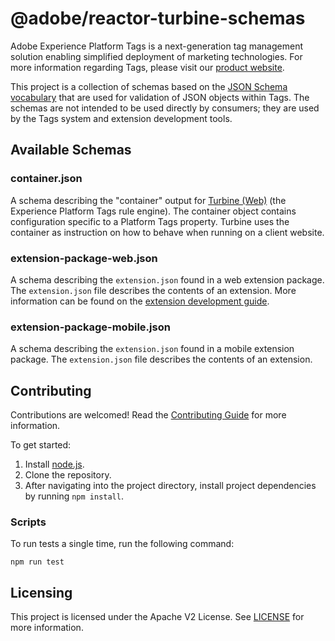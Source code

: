 # @adobe/reactor-turbine-schemas

Adobe Experience Platform Tags is a next-generation tag management solution enabling simplified deployment of marketing technologies. For more information regarding Tags, please visit our [product website](http://www.adobe.com/enterprise/cloud-platform/launch.html).

This project is a collection of schemas based on the [JSON Schema vocabulary](https://json-schema.org/) that are used for validation of JSON objects within Tags. The schemas are not intended to be used directly by consumers; they are used by the Tags system and extension development tools.

## Available Schemas

### container.json

A schema describing the "container" output for [Turbine (Web)](https://github.com/adobe/reactor-turbine) (the Experience Platform Tags rule engine). The container object contains configuration specific to a Platform Tags property. Turbine uses the container as instruction on how to behave when running on a client website.

### extension-package-web.json

A schema describing the `extension.json` found in a web extension package. The `extension.json` file describes the contents of an extension. More information can be found on the [extension development guide](https://experienceleague.adobe.com/docs/launch/using/extension-dev/overview.html#extension-dev).

### extension-package-mobile.json

A schema describing the `extension.json` found in a mobile extension package. The `extension.json` file describes the contents of an extension.

## Contributing

Contributions are welcomed! Read the [Contributing Guide](CONTRIBUTING.md) for more information.

To get started:

1. Install [node.js](https://nodejs.org/).
3. Clone the repository.
4. After navigating into the project directory, install project dependencies by running `npm install`.

### Scripts

To run tests a single time, run the following command:

`npm run test`

## Licensing

This project is licensed under the Apache V2 License. See [LICENSE](LICENSE) for more information.
